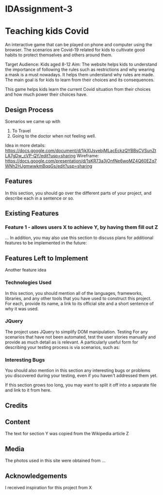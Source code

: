 # IDAssignment-3
# Teaching kids Covid
An interactive game that can be played on phone and computer using the browser. The scenarios are Covid-19 related for kids to cultivate good habits to protect themselves and others around them.

Target Audience: Kids aged 8-12
Aim: The website helps kids to understand the importance of following the rules such as restrictions and why wearing a mask is a must nowadays. It helps them understand why rules are made. The main goal is for kids to learn from their choices and its consequences.

This game helps kids learn the current Covid situation from their choices and how much power their choices have.
## Design Process
Scenarios we came up with 
1. To Travel
2. Going to the doctor when not feeling well.

Idea in more details: https://docs.google.com/document/d/1jkXIJsyebjMLacEckzQYBBsCVSunZtLA7gDw_cVP-QY/edit?usp=sharing
Wireframe: https://docs.google.com/presentation/d/1sKR73a3jOnfNe6woMZ4Q60EZq7WNh2HJgmwwkmBqqGs/edit?usp=sharing


## Features
In this section, you should go over the different parts of your project, and describe each in a sentence or so.

## Existing Features
### Feature 1 - allows users X to achieve Y, by having them fill out Z
...
In addition, you may also use this section to discuss plans for additional features to be implemented in the future:

## Features Left to Implement
Another feature idea
### Technologies Used
In this section, you should mention all of the languages, frameworks, libraries, and any other tools that you have used to construct this project. For each, provide its name, a link to its official site and a short sentence of why it was used.

### JQuery
The project uses JQuery to simplify DOM manipulation.
Testing
For any scenarios that have not been automated, test the user stories manually and provide as much detail as is relevant. A particularly useful form for describing your testing process is via scenarios, such as:

### Interesting Bugs
You should also mention in this section any interesting bugs or problems you discovered during your testing, even if you haven't addressed them yet.

If this section grows too long, you may want to split it off into a separate file and link to it from here.

## Credits
## Content
The text for section Y was copied from the Wikipedia article Z
## Media
The photos used in this site were obtained from ...
## Acknowledgements
I received inspiration for this project from X